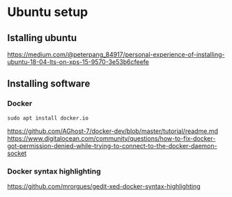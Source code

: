 # Ubuntu setup
## Istalling ubuntu
https://medium.com/@peterpang_84917/personal-experience-of-installing-ubuntu-18-04-lts-on-xps-15-9570-3e53b6cfeefe

## Installing software

### Docker
```
sudo apt install docker.io
```
https://github.com/AGhost-7/docker-dev/blob/master/tutorial/readme.md
https://www.digitalocean.com/community/questions/how-to-fix-docker-got-permission-denied-while-trying-to-connect-to-the-docker-daemon-socket

### Docker syntax highlighting
https://github.com/mrorgues/gedit-xed-docker-syntax-highlighting

